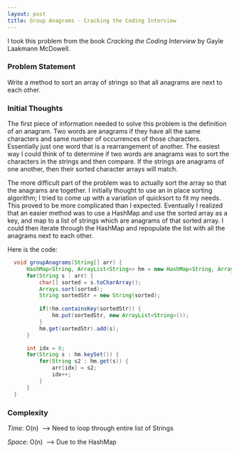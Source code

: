 ```yaml
---
layout: post
title: Group Anagrams - Cracking the Coding Interview
---
```


I took this problem from the book *Cracking the Coding Interview* by Gayle Laakmann McDowell.

### Problem Statement

Write a method to sort an array of strings so that all anagrams are next to each other.

### Initial Thoughts

The first piece of information needed to solve this problem is the definition of an anagram. Two words are anagrams if they have all 
the same characters and same number of occurrences of those characters. Essentially just one word that is a rearrangement of another. 
The easiest way I could think of to determine if two words are anagrams was to sort the characters in the strings and then compare. If 
the strings are anagrams of one another, then their sorted character arrays will match.

The more difficult part of the problem was to actually sort the array so that the anagrams are together. I initially thought to use an 
in place sorting algorithm; I tried to come up with a variation of quicksort to fit my needs. This proved to be more complicated than 
I expected. Eventually I realized that an easier method was to use a HashMap and use the sorted array as a key, and map to a 
list of strings which are anagrams of that sorted array. I could then iterate through the HashMap and repopulate the list with all the 
anagrams next to each other.

Here is the code:

```java
  void groupAnagrams(String[] arr) {
      HashMap<String, ArrayList<String>> hm = new HashMap<String, ArrayList<String>>();
      for(String s : arr) {
          char[] sorted = s.toCharArray();
          Arrays.sort(sorted);
          String sortedStr = new String(sorted);
          
          if(!hm.containsKey(sortedStr)) {
              hm.put(sortedStr, new ArrayList<String>());
          }
          hm.get(sortedStr).add(s);
      }

      int idx = 0;
      for(String s : hm.keySet()) {
          for(String s2 : hm.get(s)) {
              arr[idx] = s2;
              idx++;
          }
      }
  }
```

### Complexity

*Time*: O(n)&nbsp;&nbsp;--> Need to loop through entire list of Strings
   
*Space*: O(n)&nbsp;&nbsp;--> Due to the HashMap
